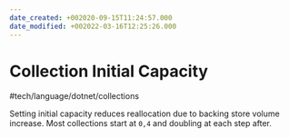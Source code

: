 ```yaml
---
date_created: +002020-09-15T11:24:57.000
date_modified: +002022-03-16T12:25:26.000
---
```


# Collection Initial Capacity

 #tech/language/dotnet/collections

Setting initial capacity reduces reallocation due to backing store volume increase. Most collections start at `0,4` and doubling at each step after.
